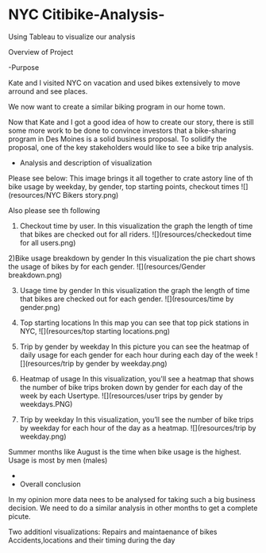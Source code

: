 # NYC Citibike-Analysis-
Using Tableau to visualize our analysis

Overview of Project

-Purpose


Kate and I visited NYC on vacation and used bikes extensively to move arround and see places.

We now want to create a similar biking program in our home town.

Now that Kate and I got a good idea of how to create our story, there is still some more work to be done to convince investors
that a bike-sharing program in Des Moines is a solid business proposal. To solidify the proposal, one of the key stakeholders
 would like to see a bike trip analysis.


- Analysis and description of visualization

Please see below:
This image brings it all together to crate astory line of th bike usage by weekday, by gender, top starting points, checkout times
![](resources/NYC Bikers story.png)

Also please see th following

1) Checkout time by user.
In this visualization the  graph the length of time that bikes are checked out for all riders.
![](resources/checkedout time for all users.png)


2)Bike usage breakdown by gender
In this visualization the pie chart shows the usage of bikes by for each gender.
![](resources/Gender breakdown.png)

3) Usage time by gender
In this visualization the graph the length of time that bikes are checked out for each gender.
![](resources/time by gender.png)

4) Top starting locations
In this map you can see that top pick stations in NYC,
![](resources/top starting locations.png)


5) Trip by gender by weekday
In this picture you can see the heatmap of daily usage for each gender for each hour during each day of the week 
![](resources/trip by gender by weekday.png)

6) Heatmap of usage
In this visualization, you'll see a heatmap that shows the number of bike trips broken down by gender for each day of the week by each Usertype.
![](resources/user trips by gender by weekdays.PNG)

7) Trip by weekday
In this visualization, you’ll see the number of bike trips by weekday for each hour of the day as a heatmap.
![](resources/trip by weekday.png)



Summer months like August is the time when bike usage is the highest. Usage is most by men (males) 


-
- Overall conclusion

In my opinion more data nees to be analysed for taking such a big business decision. We need to do a similar analysis in other months to get a complete picute.

Two additionl visualizations:
Repairs and maintaenance of bikes
Accidents,locations and their timing during the day
 





